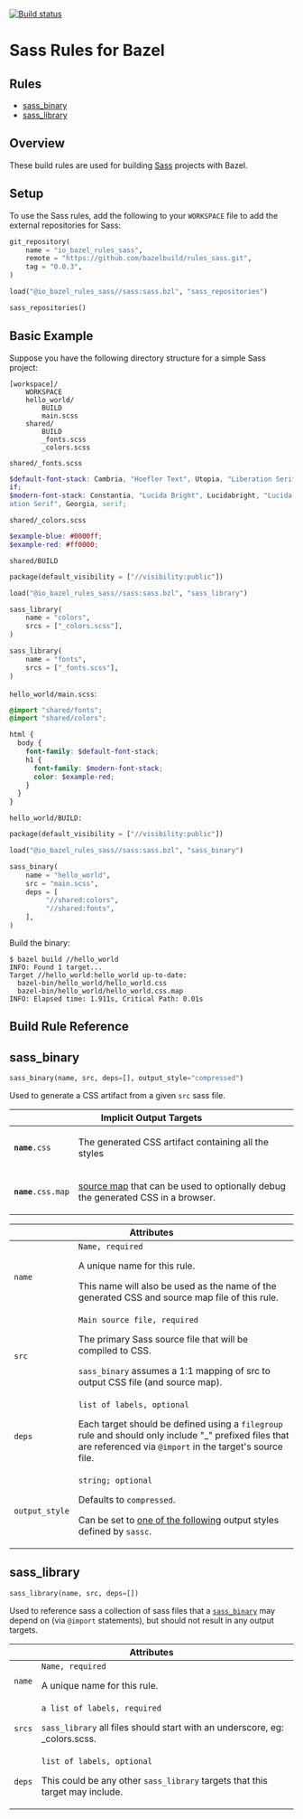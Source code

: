 [![Build status](https://badge.buildkite.com/accb37a80d88e0ffda97f55451d05eea2004ed8bbb80a27958.svg)](https://buildkite.com/bazel/rules-sass-postsubmit)

# Sass Rules for Bazel

<div class="toc">
  <h2>Rules</h2>
  <ul>
    <li><a href="#sass_binary">sass_binary</a></li>
    <li><a href="#sass_library">sass_library</a></li>
  </ul>
</div>

## Overview
These build rules are used for building [Sass][sass] projects with Bazel.

[sass]: http://www.sass-lang.com

<a name="setup"></a>
## Setup
To  use the Sass rules, add the following to your `WORKSPACE` file to add the
external repositories for Sass:

```python
git_repository(
    name = "io_bazel_rules_sass",
    remote = "https://github.com/bazelbuild/rules_sass.git",
    tag = "0.0.3",
)

load("@io_bazel_rules_sass//sass:sass.bzl", "sass_repositories")

sass_repositories()
```

<a name="basic-example"></a>
## Basic Example

Suppose you have the following directory structure for a simple Sass project:

```
[workspace]/
    WORKSPACE
    hello_world/
        BUILD
        main.scss
    shared/
        BUILD
        _fonts.scss
        _colors.scss
```

`shared/_fonts.scss`

```scss
$default-font-stack: Cambria, "Hoefler Text", Utopia, "Liberation Serif", "Nimbus Roman No9 L Regular", Times, "Times New Roman", ser
if;
$modern-font-stack: Constantia, "Lucida Bright", Lucidabright, "Lucida Serif", Lucida, "DejaVu Serif", "Bitstream Vera Serif", "Liber
ation Serif", Georgia, serif;
```

`shared/_colors.scss`

```scss
$example-blue: #0000ff;
$example-red: #ff0000;
```

`shared/BUILD`

```python
package(default_visibility = ["//visibility:public"])

load("@io_bazel_rules_sass//sass:sass.bzl", "sass_library")

sass_library(
    name = "colors",
    srcs = ["_colors.scss"],
)

sass_library(
    name = "fonts",
    srcs = ["_fonts.scss"],
)
```

`hello_world/main.scss`:

```scss
@import "shared/fonts";
@import "shared/colors";

html {
  body {
    font-family: $default-font-stack;
    h1 {
      font-family: $modern-font-stack;
      color: $example-red;
    }
  }
}
```

`hello_world/BUILD:`

```python
package(default_visibility = ["//visibility:public"])

load("@io_bazel_rules_sass//sass:sass.bzl", "sass_binary")

sass_binary(
    name = "hello_world",
    src = "main.scss",
    deps = [
         "//shared:colors",
         "//shared:fonts",
    ],
)
```

Build the binary:

```
$ bazel build //hello_world
INFO: Found 1 target...
Target //hello_world:hello_world up-to-date:
  bazel-bin/hello_world/hello_world.css
  bazel-bin/hello_world/hello_world.css.map
INFO: Elapsed time: 1.911s, Critical Path: 0.01s
```

<a name="reference"></a>
## Build Rule Reference

<a name="reference-sass_binary"></a>
## sass_binary

```python
sass_binary(name, src, deps=[], output_style="compressed")
```

Used to generate a CSS artifact from a given `src` sass file.

<table class="table table-condensed table-bordered table-implicit">
  <colgroup>
    <col class="col-param" />
    <col class="param-description" />
  </colgroup>
  <thead>
    <tr>
      <th colspan="2">Implicit Output Targets</th>
    </th>
  </thead>
  <tbody>
    <tr>
      <td><code><strong>name</strong>.css</code></td>
      <td>
        <p>The generated CSS artifact containing all the styles</p>
      </td>
    </tr>
    <tr>
      <td><code><strong>name</strong>.css.map</code></td>
      <td>
        <p>
          <a href="http://thesassway.com/intermediate/using-source-maps-with-sass">source map</a>
          that can be used to optionally debug the generated CSS in a browser.
        </p>
      </td>
    </tr>
  </tbody>
</table>

<table class="table table-condensed table-bordered table-params">
  <colgroup>
    <col class="col-param" />
    <col class="param-description" />
  </colgroup>
  <thead>
    <tr>
      <th colspan="2">Attributes</th>
    </tr>
  </thead>
  <tbody>
    <tr>
      <td><code>name</code></td>
      <td>
        <code>Name, required</code>
        <p>A unique name for this rule.</p>
        <p>
          This name will also be used as the name of the generated CSS and source map file of
          this rule.
        </p>
      </td>
    </tr>
    <tr>
      <td><code>src</code></td>
      <td>
        <code>Main source file, required</code>
        <p>The primary Sass source file that will be compiled to CSS.</p>
        <p>
        <code>sass_binary</code> assumes a 1:1 mapping of src to output CSS file (and source map).
        </p>
      </td>
    </tr>
    <tr>
      <td><code>deps</code></td>
      <td>
        <code>list of labels, optional</code>
        <p></p>
        <p>
        Each target should be defined using a <code>filegroup</code> rule and should only include "_" prefixed files that are referenced via <code>@import</code> in the target's source file.
        </p>
      </td>
    </tr>
    <tr>
      <td><code>output_style</code></td>
      <td>
        <code>string; optional</code>
        <p>Defaults to <code>compressed</code>.</p>
        <p>
        Can be set to <a href="http://sass-lang.com/documentation/file.SASS_REFERENCE.html#output_style">one of the following</a> output styles defined by <code>sassc</code>.
        </p>
      </td>
    </tr>
  </tbody>
</table>

<a name="reference-sass_library"></a>
## sass_library

```python
sass_library(name, src, deps=[])
```

Used to reference sass a collection of sass files that a
[`sass_binary`](#reference-sass_binary) may depend on (via `@import`
statements), but should not result in any output targets.

<table class="table table-condensed table-bordered table-params">
  <colgroup>
    <col class="col-param" />
    <col class="param-description" />
  </colgroup>
  <thead>
    <tr>
      <th colspan="2">Attributes</th>
    </tr>
  </thead>
  <tbody>
    <tr>
      <td><code>name</code></td>
      <td>
        <code>Name, required</code>
        <p>A unique name for this rule.</p>
        <p>
        </p>
      </td>
    </tr>
    <tr>
      <td><code>srcs</code></td>
      <td>
        <code>a list of labels, required</code>
        <p></p>
        <p>
        <code>sass_library</code> all files should start with an underscore, eg: _colors.scss.
        </p>
      </td>
    </tr>
    <tr>
      <td><code>deps</code></td>
      <td>
        <code>list of labels, optional</code>
        <p></p>
        <p>
          This could be any other <code>sass_library</code> targets that this target may include.
        </p>
      </td>
    </tr>
  </tbody>
</table>
